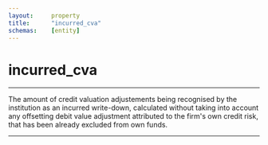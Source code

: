 ```yaml
---
layout:		property
title:		"incurred_cva"
schemas:	[entity]
---
```


# incurred_cva

---

The amount of credit valuation adjustements being recognised by the institution as an incurred write-down, calculated without taking into account any offsetting debit value adjustment attributed to the firm's own credit risk, that has been already excluded from own funds.

---

[encumbrance_amount]: https://github.com/suadelabs/fire/blob/master/documentation/properties/encumbrance_amount.md
[eba-report]:  https://www.eba.europa.eu/documents/10180/974844/EBA+Report+on+Asset+Encumbrance-+September+2015.pdf/e6e2a6ee-6708-4430-a506-5f68ff70736d
